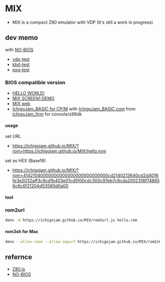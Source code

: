 # MIX

- MIX is a compact Z80 emulator with VDP (It's still a work in progress)

## dev memo

with [NO-BIOS](https://github.com/IchigoJam/no-bios)
- [vdp-test](https://ichigojam.github.io/MIX/vdp-test.html)
- [kbd-test](https://ichigojam.github.io/MIX/kbd-test.html)
- [psg-test](https://ichigojam.github.io/MIX/psg-test.html)

### BIOS compatible version

- [HELLO WORLD!](test.js)
- [MIX SCREEN1 DEMO](https://ichigojam.github.io/MIX/screen1.html)
- [MIX web](https://ichigojam.github.io/MIX/)
- [IchigoJam_BASIC for CP/M](cpm.js) with [IchigoJam_BASIC.com](IchigoJam_BASIC.com) from [IchigoJam_firm](https://github.com/IchigoJam/ichigojam-firm) for console/z88dk

#### usage

set URL
- https://ichigojam.github.io/MIX/?rom=https://ichigojam.github.io/MIX/hello.rom

set as HEX (Base16)
- https://ichigojam.github.io/MIX/?rom=41421040000000000000000000000000cd2140213640cd2d4018fe3e2032aff3c9cd1b403e01cd5f00cdc300c97eb7c8cda2002318f748656c6c6f21204d53580d0a00

#### tool

### rom2url

```sh
deno -A https://ichigojam.github.io/MIX/rom2url.js hello.rom
```

#### rom3sh for Mac

```sh
deno --allow-read --allow-import https://ichigojam.github.io/MIX/rom2sh.js hello.rom | sh
```

## refernce

- [Z80.js](https://github.com/IchigoJam/Z80.js)
- [NO-BIOS](https://github.com/IchigoJam/no-bios)
